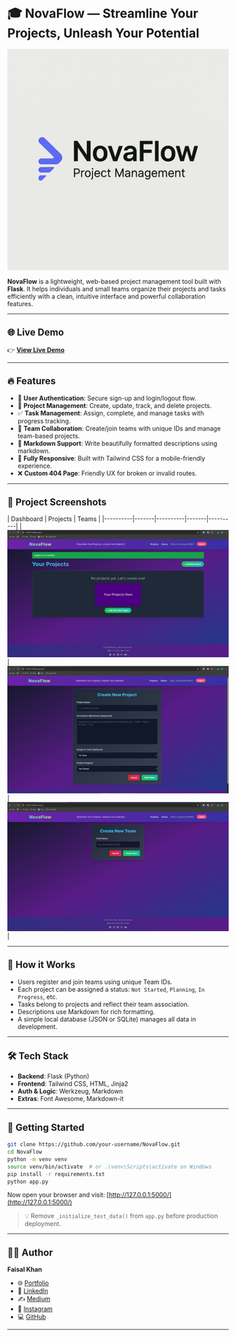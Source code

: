 # 🎓 NovaFlow — Streamline Your Projects, Unleash Your Potential

![Cover](./static/images/cover_image.png)

**NovaFlow** is a lightweight, web-based project management tool built with **Flask**. It helps individuals and small teams organize their projects and tasks efficiently with a clean, intuitive interface and powerful collaboration features.

---

## 🌐 Live Demo

👉 [**View Live Demo**](https://nova-flow-flame.vercel.app/)

---

## 🔥 Features

- 🔐 **User Authentication**: Secure sign-up and login/logout flow.
- 📁 **Project Management**: Create, update, track, and delete projects.
- ✅ **Task Management**: Assign, complete, and manage tasks with progress tracking.
- 👥 **Team Collaboration**: Create/join teams with unique IDs and manage team-based projects.
- 📝 **Markdown Support**: Write beautifully formatted descriptions using markdown.
- 📱 **Fully Responsive**: Built with Tailwind CSS for a mobile-friendly experience.
- ❌ **Custom 404 Page**: Friendly UX for broken or invalid routes.

---

## 📸 Project Screenshots

| Dashboard | Projects | Teams  |
|----------|-------|----------|-------|----------|
| ![Screenshot 1](./assets/screenshot_1.png) | ![Screenshot 2](./assets/screenshot_2.png) | ![Screenshot 3](./assets/screenshot_3.png) |

---

## 🧠 How it Works

- Users register and join teams using unique Team IDs.
- Each project can be assigned a status: `Not Started`, `Planning`, `In Progress`, etc.
- Tasks belong to projects and reflect their team association.
- Descriptions use Markdown for rich formatting.
- A simple local database (JSON or SQLite) manages all data in development.

---

## 🛠️ Tech Stack

- **Backend**: Flask (Python)
- **Frontend**: Tailwind CSS, HTML, Jinja2
- **Auth & Logic**: Werkzeug, Markdown
- **Extras**: Font Awesome, Markdown-it

---

## 🚀 Getting Started

```bash
git clone https://github.com/your-username/NovaFlow.git
cd NovaFlow
python -m venv venv
source venv/bin/activate  # or .\venv\Scripts\activate on Windows
pip install -r requirements.txt
python app.py
```

Now open your browser and visit: [http://127.0.0.1:5000/](http://127.0.0.1:5000/)

> 💡 Remove `_initialize_test_data()` from `app.py` before production deployment.

---

## 🙋‍♂️ Author

**Faisal Khan**

- 🌐 [Portfolio](https://khanfaisal.netlify.app)
- 💼 [LinkedIn](https://www.linkedin.com/in/khanfaisal79960)
- ✍️ [Medium](https://medium.com/@khanfaisal79960)
- 📸 [Instagram](https://instagram.com/mr._perfect_1004)
- 💻 [GitHub](https://github.com/khanfaisal79960)

---
